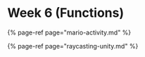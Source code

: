 # Week 6 \(Functions\)

{% page-ref page="mario-activity.md" %}

{% page-ref page="raycasting-unity.md" %}



